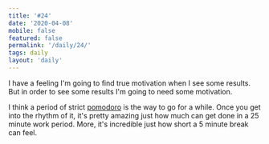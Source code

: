 ```yaml
---
title: '#24'
date: '2020-04-08'
mobile: false
featured: false
permalink: '/daily/24/'
tags: daily
layout: 'daily'
---
```


I have a feeling I'm going to find true motivation when I see some results. But in order to see some results I'm going to need some motivation.

I think a period of strict [pomodoro](https://en.wikipedia.org/wiki/Pomodoro_Technique) is the way to go for a while. Once you get into the rhythm of it, it's pretty amazing just how much can get done in a 25 minute work period. More, it's incredible just how short a 5 minute break can feel.
